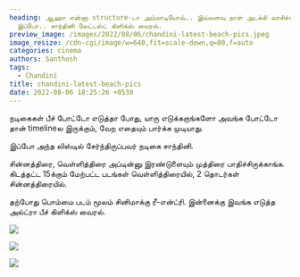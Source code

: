 ```yaml
---
heading: ஆஹா என்னா structure-டா அம்மாடியோவ்.. இவ்வளவு நாள் அடக்கி வாசிச்சிட்டு
  இப்போ.. சாந்தினி லேட்டஸ்ட் கிளிக்ஸ் வைரல்.
preview_image: /images/2022/08/06/chandini-latest-beach-pics.jpeg
image_resize: /cdn-cgi/image/w=640,fit=scale-down,q=80,f=auto
categories: cinema
authors: Santhosh
tags:
  - Chandini
title: chandini-latest-beach-pics
date: 2022-08-06 18:25:26 +0530
---
```

நடிகைகள் பீச் போட்டோ எடுத்தா போது, யாரு எடுக்கறாங்களோ அவங்க போட்டோ தான் timelineல இருக்கும், வேற எதையும் பார்க்க முடியாது.

இப்போ அந்த லிஸ்டில் சேர்ந்திருப்பவர் நடிகை சாந்தினி. 

சின்னத்திரை, வெள்ளித்திரை அப்டின்னு இரண்டுளையும் முத்திரை பாதிச்சிருக்காங்க. கிடத்தட்ட 15க்கும் மேற்பட்ட படங்கள் வெள்ளித்திரையில், 2 தொடர்கள் சின்னத்திரையில்.

தற்போது பொம்மை படம் மூலம் சினிமாக்கு ரீ-என்ட்ரி. இன்னைக்கு இவங்க எடுத்த அல்ட்ரா பீச் கிளிக்ஸ் வைரல்.

![](/images/2022/08/06/chandini-latest-clicks.jpeg)

![](/images/2022/08/06/chandini-latest-clicks-1.jpeg)

![](/images/2022/08/06/chandini-latest-clicks-2.jpeg)